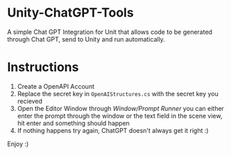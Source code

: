 # Unity-ChatGPT-Tools
A simple Chat GPT Integration for Unit that allows code to be generated through Chat GPT, send to Unity and run automatically.

# Instructions
1. Create a OpenAPI Account
2. Replace the secret key in `OpenAIStructures.cs` with the secret key you recieved
3. Open the Editor Window through *Window/Prompt Runner* you can either enter the prompt through the window or the text field in the scene view, hit enter and something should happen
4. If nothing happens try again, ChatGPT doesn't always get it right :)


Enjoy :)
